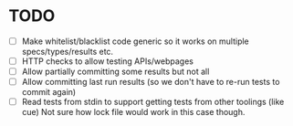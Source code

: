# TODO

* [ ] Make whitelist/blacklist code generic so it works on multiple specs/types/results
  etc.
* [ ] HTTP checks to allow testing APIs/webpages
* [ ] Allow partially committing some results but not all
* [ ] Allow committing last run results (so we don't have to re-run tests to commit again)
* [ ] Read tests from stdin to support getting tests from other toolings (like cue)
      Not sure how lock file would work in this case though.
